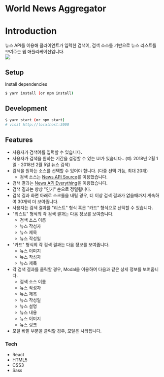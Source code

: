 # World News Aggregator

# Introduction
뉴스 API를 이용해 클라이언트가 입력한 검색어, 검색 소스를 기반으로 뉴스 리스트를 보여주는 웹 애플리케이션입니다.
<br>
![](vanilla-world-news.gif)

## Setup

Install dependencies

```sh
$ yarn install (or npm install)
```

## Development

```sh
$ yarn start (or npm start)
# visit http://localhost:3000
```

## Features

- 사용자가 검색어를 입력할 수 있습니다.
- 사용자가 검색을 원하는 기간을 설정할 수 있는 UI가 있습니다.. (예: 2018년 2월 1일 - 2018년 2월 5일 뉴스 검색)
- 검색을 원하는 소스를 선택할 수 있어야 합니다. (다중 선택 가능, 최대 20개)
  - 검색 소스는 [News API Source](https://newsapi.org/docs/endpoints/sources)를 이용했습니다.
- 검색 결과는 [News API Everything](https://newsapi.org/docs/endpoints/everything)을 이용했습니다.
- 검색 결과는 항상 "인기" 순으로 정렬됩니다.
- 검색 결과 화면 아래로 스크롤을 내릴 경우, 더 이상 검색 결과가 없을때까지 계속하여 30개씩 더 보여줍니다.
- 사용자는 검색 결과를 "리스트" 형식 혹은 "카드" 형식으로 선택할 수 있습니다.
- "리스트" 형식의 각 검색 결과는 다음 정보를 보여줍니다.
  - 검색 소스 이름
  - 뉴스 작성자
  - 뉴스 제목
  - 뉴스 작성일
- "카드" 형식의 각 검색 결과는 다음 정보를 보여줍니다.
  - 뉴스 이미지
  - 뉴스 작성자
  - 뉴스 제목
- 각 검색 결과를 클릭할 경우, Modal을 이용하여 다음과 같은 상세 정보를 보여줍니다.
  - 검색 소스 이름
  - 뉴스 작성자
  - 뉴스 제목
  - 뉴스 작성일
  - 뉴스 설명
  - 뉴스 내용
  - 뉴스 이미지
  - 뉴스 링크
- 모달 바깥 부분을 클릭할 경우, 모달은 사라집니다.

### Tech
- React
- HTML5
- CSS3
- Sass
